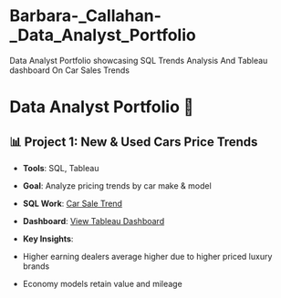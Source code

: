 # Barbara-_Callahan-_Data_Analyst_Portfolio
Data Analyst Portfolio showcasing SQL Trends Analysis And Tableau dashboard On Car Sales  Trends



# Data Analyst Portfolio 🚀

## 📊 Project 1: New & Used Cars Price Trends
- **Tools**: SQL, Tableau  
- **Goal**: Analyze pricing trends by car make & model  
- **SQL Work**: [Car Sale Trend](car_sale_trend_analysis.sql)
- **Dashboard**: [View Tableau Dashboard](https://public.tableau.com/views/CarSaleTrendDashboard/Dashboard2?:language=en-US&:sid=&:redirect=auth&:display_count=n&:origin=viz_share_link)
 
- **Key Insights**:
  
- Higher earning dealers average higher due to higher priced luxury brands
- Economy models retain value and mileage
